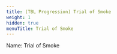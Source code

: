 ```yaml
---
title: (TBL Progression) Trial of Smoke
weight: 1
hidden: true
menuTitle: Trial of Smoke
---
```


Name: Trial of Smoke